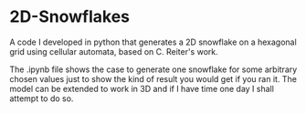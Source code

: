 # 2D-Snowflakes

A code I developed in python that generates a 2D snowflake on a hexagonal grid using cellular automata, based on C. Reiter's work.

The .ipynb file shows the case to generate one snowflake for some arbitrary chosen values just to show the kind of result you would get if you ran it. The model can be extended to work in 3D and if I have time one day I shall attempt to do so.
